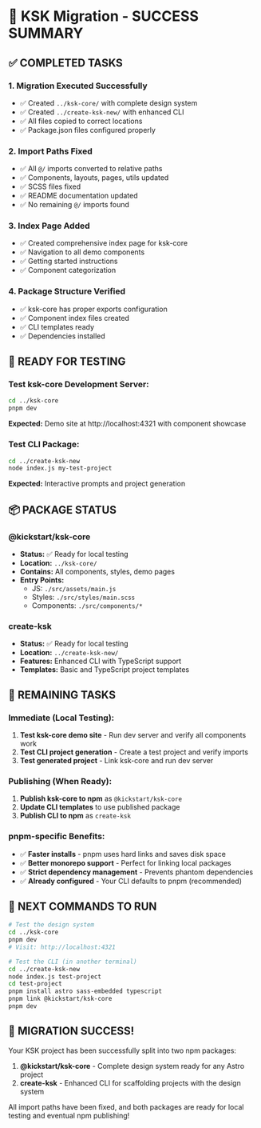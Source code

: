 # 🎉 KSK Migration - SUCCESS SUMMARY

## ✅ COMPLETED TASKS

### 1. **Migration Executed Successfully**
- ✅ Created `../ksk-core/` with complete design system
- ✅ Created `../create-ksk-new/` with enhanced CLI
- ✅ All files copied to correct locations
- ✅ Package.json files configured properly

### 2. **Import Paths Fixed**
- ✅ All `@/` imports converted to relative paths
- ✅ Components, layouts, pages, utils updated
- ✅ SCSS files fixed
- ✅ README documentation updated
- ✅ No remaining `@/` imports found

### 3. **Index Page Added**
- ✅ Created comprehensive index page for ksk-core
- ✅ Navigation to all demo components
- ✅ Getting started instructions
- ✅ Component categorization

### 4. **Package Structure Verified**
- ✅ ksk-core has proper exports configuration
- ✅ Component index files created
- ✅ CLI templates ready
- ✅ Dependencies installed

## 🚀 READY FOR TESTING

### Test ksk-core Development Server:
```bash
cd ../ksk-core
pnpm dev
```
**Expected:** Demo site at http://localhost:4321 with component showcase

### Test CLI Package:
```bash
cd ../create-ksk-new  
node index.js my-test-project
```
**Expected:** Interactive prompts and project generation

## 📦 PACKAGE STATUS

### @kickstart/ksk-core
- **Status:** ✅ Ready for local testing
- **Location:** `../ksk-core/`
- **Contains:** All components, styles, demo pages
- **Entry Points:** 
  - JS: `./src/assets/main.js`
  - Styles: `./src/styles/main.scss`
  - Components: `./src/components/*`

### create-ksk
- **Status:** ✅ Ready for local testing  
- **Location:** `../create-ksk-new/`
- **Features:** Enhanced CLI with TypeScript support
- **Templates:** Basic and TypeScript project templates

## 🔧 REMAINING TASKS

### Immediate (Local Testing):
1. **Test ksk-core demo site** - Run dev server and verify all components work
2. **Test CLI project generation** - Create a test project and verify imports
3. **Test generated project** - Link ksk-core and run dev server

### Publishing (When Ready):
1. **Publish ksk-core to npm** as `@kickstart/ksk-core`
2. **Update CLI templates** to use published package
3. **Publish CLI to npm** as `create-ksk`

### pnpm-specific Benefits:
- ✅ **Faster installs** - pnpm uses hard links and saves disk space
- ✅ **Better monorepo support** - Perfect for linking local packages
- ✅ **Strict dependency management** - Prevents phantom dependencies
- ✅ **Already configured** - Your CLI defaults to pnpm (recommended)

## 🎯 NEXT COMMANDS TO RUN

```bash
# Test the design system
cd ../ksk-core
pnpm dev
# Visit: http://localhost:4321

# Test the CLI (in another terminal)
cd ../create-ksk-new
node index.js test-project
cd test-project
pnpm install astro sass-embedded typescript
pnpm link @kickstart/ksk-core
pnpm dev
```

## 🎊 MIGRATION SUCCESS!

Your KSK project has been successfully split into two npm packages:

1. **@kickstart/ksk-core** - Complete design system ready for any Astro project
2. **create-ksk** - Enhanced CLI for scaffolding projects with the design system

All import paths have been fixed, and both packages are ready for local testing and eventual npm publishing!

